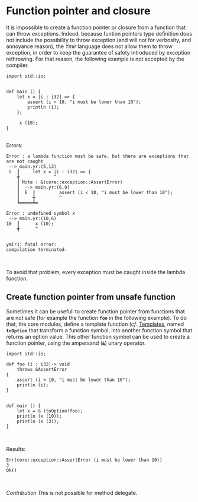 # Function pointer and closure

It is impossible to create a function pointer or closure from a
function that can throw exceptions. Indeed, because funtion pointers
type definition does not include the possibility to throw exception
(and will not for verbosity, and annoyance reason), the *Ymir*
language does not allow them to throw exception, in order to keep the
guarantee of safety introduced by exception rethrowing. For that
reason, the following example is not accepted by the compiler.


```ymir
import std::io;


def main () {
    let x = |i : i32| => {
        assert (i < 10, "i must be lower than 10");
        println (i);
    };
        
     x (10);
}
```

<br>
Errors: 

```error
Error : a lambda function must be safe, but there are exceptions that are not caught
 --> main.yr:(5,13)
 5  ┃     let x = |i : i32| => {
    ╋             ^
    ┃ Note : &(core::exception::AssertError)
    ┃  --> main.yr:(6,9)
    ┃  6  ┃         assert (i < 10, "i must be lower than 10");
    ┃     ╋         ^
    ┗━━━━━┻━ 

Error : undefined symbol x
 --> main.yr:(10,6)
10  ┃      x (10);
    ╋      ^


ymir1: fatal error: 
compilation terminated.
```

<br> 

To avoid that problem, every exception must be caught inside the lambda function.

## Create function pointer from unsafe function

Sometimes it can be usefull to create function pointer from functions
that are not safe (for example the function **`foo`** in the following
example). To do that, the core modules, define a template function
(*cf*. [Templates](https://gnu-ymir.github.io/Documentations/en/templates/),
named **`toOption`** that transform a function symbol, into another
function symbol that returns an option value. This other function
symbol can be used to create a function pointer, using the ampersand
(**`&`**) unary operator.

```ymir
import std::io;

def foo (i : i32)-> void
    throws &AssertError
{
    assert (i < 10, "i must be lower than 10");
    println (i);
}


def main () {
    let x = & (toOption!foo);
	println (x (10));
	println (x (3));
}
```

<br>

Results: 

```
Err(core::exception::AssertError (i must be lower than 10))
3
Ok()
```

<br>


*Contribution* This is not possible for method delegate. 
